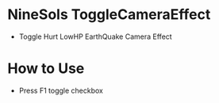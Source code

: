# NineSols ToggleCameraEffect
- Toggle Hurt LowHP EarthQuake Camera Effect

# How to Use
- Press F1 toggle checkbox